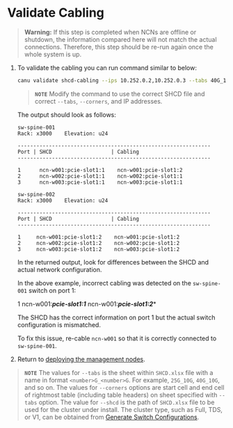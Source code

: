 # Validate Cabling

> **Warning:**  If this step is completed when NCNs are offline or shutdown, the information compared here will not match the actual connections. Therefore, this step should be re-run again once the whole system is up.

1. To validate the cabling you can run command similar to below:

    ```bash
    canu validate shcd-cabling --ips 10.252.0.2,10.252.0.3 --tabs 40G_10G --corners J12,T36 --shcd ./SHCD.xlsx
    ```

    > **`NOTE`** Modify the command to use the correct SHCD file and correct `--tabs`, `--corners`, and IP addresses.

    The output should look as follows:

    ```text
    sw-spine-001
    Rack: x3000    Elevation: u24

    --------------------------------------------------------------
    Port | SHCD                   | Cabling
    --------------------------------------------------------------

    1      ncn-w001:pcie-slot1:1    ncn-w001:pcie-slot1:2
    2      ncn-w002:pcie-slot1:1    ncn-w002:pcie-slot1:1
    3      ncn-w003:pcie-slot1:1    ncn-w003:pcie-slot1:1

    sw-spine-002
    Rack: x3000    Elevation: u24

    --------------------------------------------------------------
    Port | SHCD                   | Cabling
    --------------------------------------------------------------

    1     ncn-w001:pcie-slot1:2    ncn-w001:pcie-slot1:2
    2     ncn-w002:pcie-slot1:2    ncn-w002:pcie-slot1:2
    3     ncn-w003:pcie-slot1:2    ncn-w003:pcie-slot1:2
    ```

    In the returned output, look for differences between the SHCD and actual network configuration.

    In the above example, incorrect cabling was detected on the `sw-spine-001` switch on port 1:

    1      ncn-w001:***pcie-slot1:1***    ncn-w001:***pcie-slot1:2****

    The SHCD has the correct information on port 1 but the actual switch configuration is mismatched.

    To fix this issue, re-cable `ncn-w001` so that it is correctly connected to `sw-spine-001`.

1. Return to [deploying the management nodes](../../../install/deploy_non-compute_nodes.md#23-check-lvm-on-kubernetes-ncns).

> **`NOTE`** The values for `--tabs` is the sheet within `SHCD.xlsx` file with a name in format `<number>G_<number>G`. For example, `25G_10G`, `40G_10G`, and so on.
> The values for `--corners` options are start cell and end cell of rightmost table (including table headers) on sheet specified with `--tabs` option.
> The value for `--shcd` is the path of `SHCD.xlsx` file to be used for the cluster under install.
> The cluster type, such as Full, TDS, or V1, can be obtained from [Generate Switch Configurations](generate_switch_configs.md).
